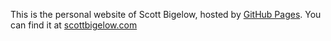 This is the personal website of Scott Bigelow, hosted by [GitHub Pages](http://pages.github.com). You can find it at [scottbigelow.com](http://scottbigelow.com)

